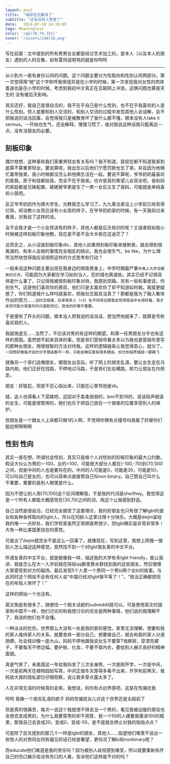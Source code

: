 ```yaml
---
layout: post
title:  "被异性恋霸凌了"
subtitle: "还有没有人管管了"
date:   2024-07-18 14:10:05
tags: Meaningless
color: 'rgb(78,79,151)'
cover: '/assets/240718.png'
---
```


写在前面：文中提到的所有男男女女都是经过艺术加工的，是本人（以及本人的朋友）遇到的人的合集，如有雷同说明骂的就是你呵呵

---

从小到大一直有身份认同的问题。这个问题主要分为性取向和性别认同两部分。第一次觉得用“她”这个字称呼我很诡异是在小学的时候，第一次发现我对女性的肉体着迷也是在小学的时候。考虑到我初中才真正在互联网上冲浪，这俩问题也算是天生的 没有被后天影响。

其实还好，我自己是很自洽的，我不在乎自己是什么性别，也不在乎我喜欢的人是什么性别。但人是要和别人交流的，和别人交流的过程中发现其他人会误解，会不把我说的话当回事，会觉得我只是被教育坏了我什么都不懂，根本没有人take it serious。一开始也生气，还会解释，慢慢习惯了，谁对我说这种话我只能离远一点，没有当朋友的必要。

## 刻板印象

偶尔想想，这种事和我们家重男轻女有关系吗？我不知道，我现在都不知道我家到底算不算重男轻女。要说算呢，我出生以后他们宁愿罚款也生了弟，并且因为他俩忙着带我弟，我小时候都没怎么和他俩生活在一起。要说不算呢，爷爷奶奶最喜欢的是我，房子和钱都给我，完全不在乎我弟。也许是真的希望儿女双全吧，爸和妈的家庭都是兄妹配置，姥姥姥爷更是生了一男一女后又生了我妈，可能就是单纯喜欢小孩吧。

反正爷爷奶奶作为俩大学生，光教我怎么学习了。九九乘法表没上小学前已经背得烂熟，却没教小女孩应该有小女孩的样子。在爷爷奶奶家的时候，有一天我妈过来看我，对我说了这样的话。

会不会我才是一个小女孩该有的样子，其他人都是后天规训的呢？又或者假如我小时候被这样刻板印象地教，现在是不是不会大半夜在这迷茫了？

总而言之，从小没装刻板印象dlc，其他人如果用刻板印象来推断我，就会得到很离谱的、和本人会做的事情完全相反的结论。我也会很生气，be like，为什么理所当然地觉得我应该按照这样的方式思考和行动？

一般来说这种问题主要出现在我身边的顺直男身上，中学时期最严重`毕竟上大学没跟男的交流`，可能因为大家都在学习如何当人，犯的错也离谱些。其实已经不记得具体是什么事了，只记得我被按刻板印象对待，我感到烦躁。另有一些和事佬说，你别生气，这是他们喜欢你的表现，他们只是太喜欢你了却不知道如何做。我就更疑惑了，你们知道我什么样吗就喜欢，把我社交面具当真了？那都是我为了融入集体作出的努力……`当时没想通，后来很多人（>3）在不同场合跟我说觉得我高中长得好看，我才发现可能大家喜欢的只是脸而已，其他的好像不重要。` 

于是便有了开头的问题，根本没人把我说的话当话，想当然地就来了，就算是号称喜欢我的人。

我就很虚无……当然了，不应该对男的有这样的期望。和第一任男朋友分手也有这样的原因。虽然想不起来具体的事，但是哥们营销号看太多以为我也是营销号里写的那种女朋友，用很弱智的方法对待我，这样的逻辑链条让我觉得恶心，就分了。`一回想好像每次说的分手理由都不一样，只能说确实是有很多理由，扣分到临界值就一脚踢飞`

就像另一个哥们追俺朋友，跟朋友出去玩，听了网上的胡言乱语，要让女生走在马路内侧。他们正好在找路，不停地过马路，于是哥们左右横跳，努力让朋友在内侧走。

朋友：好尴尬，但是不忍心指出来，只能在心里骂他是sb。

就，追人也得看人下菜碟吧，这招对于柔柔弱弱的，bmi不到18的，说话轻声细语的女生，可能是很管用的，她们也乐于把自己放在一个弱者的位置享受别人的保护。

但朋友是一个跟女人上床都只做1的人啊，不觉得你俩有点撞号吗我看了好替你们尴尬啊啊啊啊

## 性别 性向

其实一直在想，所谓社会性别，其实只是每个人对性别的刻板印象的最大公约数。假设大伙认为男的=-100，女的=100，可能绝大部分人都在(-100,-70)到(70,100)之间，但是中间的人也是要存在的，中间的人可能是0，可能是30，可能是50，可以叫自己是女的，也可以简单点直接管自己叫non binary。自己管自己叫什么不重要，重要的是别人眼里是什么。

因为不想让别人用(70,100)这个区间理解我，于是我的代词是she/they。我觉得这是一个所有人都能大概感觉在(30,70)之间的词，用这个让我感到舒适。

自己当然是很自洽，已经完全接受了这套理论，我的好朋友也只有很了解lgbt的直女和各种各样取向的lgbt人，所以在同龄人这里过得十分快乐。大概是dwjm留给我的唯一一点好处，我们学校里虽然正常顺直男很少，但lgbt确实是非常非常多！大有一种比美国更自在的感觉。

可是出了dwjm就完全不是这么一回事了。就像现在，写到这里，我想上网搜一搜别人怎么描述这种感觉，竟然找不到一个对lgbt很友善的中文平台。

所谓友善的中文平台，就是能像我一样，描述我的大学有多lgbt friendly，能让我讲，我是怎么在大一入学前就在班级qq群里靠水群找到我的这些朋友，然后慢慢大家感受到对方的磁场，最后发现5个人里一个男同一个男bi两个女bi的故事。与此同时这个网站不会有任何人说“中国已经对lgbt够平等了！”，“政治正确都把现在的年轻人带坏了！”

这样的网站一个也没有。

英文倒是有很多了，随便找一个相关话题的subreddit就可以。可是使用英文的国家和中国不一样，他们讨论的和我想讨论的完全是两种事情，他们说的我理解不了，我说的他们也不会懂。

一种淡淡的忧伤，世界那么大没有一处是我的家的感觉。家里无法理解，想要和我的家人维持家人的关系，就要舍弃一部分自己。想要做自己，就会和我的家人分道扬镳。社会规训像一座大山，妈妈不停地跟我说女生不要穿T恤裤衩，穿漂亮裙子，不要每天不修边幅，要护肤，化妆，不要不穿内衣，要给别人展示良好的精神面貌。

真是气笑了，来美国这一年给我妈发了三次全身照，一次是刚开学，一次是中间，一次是前两天在植物园拍写真，中间正值冬天穿得多看不出来，开学和前两天，我妈放大我的隐私部位仔细观察，说让我多穿点露太多了。

人在非常无语的时候真的会笑。我想说，妈你有点边界感吧，这是在性骚扰我

呵呵 我像一个胡言乱语的疯子 妈妈性骚扰女儿对这个世界还是太超前了

但是真的很痛苦，每次一说这个我就恨不得去当一个男的，看见我被迫服的美役也会想去变成男的，为什么我要穿男的却不用穿，我一个50的人硬要我塞进100的框里，那我自己去变成20，变成0，变成-50，是不是就会停止对我的指指点点？

可是除了前文提到的那几个一样是lgbt的朋友，其他人……指望他们嘴里不说出一些惊人的对男同女同有偏见的话已经是奢望，更何况了解bi和nonbinary呢？

而educate他们难道是我的责任吗？因为被别人歧视感到难受，所以就要重新拆开自己的伤口展示给没有伤口的人看，告诉他们这样是不对的吗？